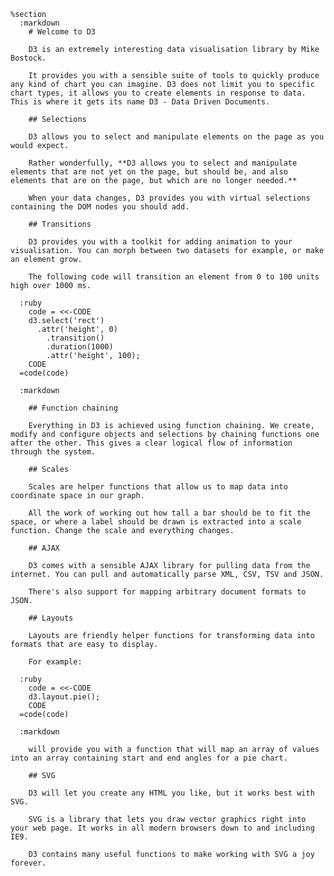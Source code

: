     %section
      :markdown
        # Welcome to D3

        D3 is an extremely interesting data visualisation library by Mike Bostock.

        It provides you with a sensible suite of tools to quickly produce any kind of chart you can imagine. D3 does not limit you to specific chart types, it allows you to create elements in response to data. This is where it gets its name D3 - Data Driven Documents.

        ## Selections

        D3 allows you to select and manipulate elements on the page as you would expect.

        Rather wonderfully, **D3 allows you to select and manipulate elements that are not yet on the page, but should be, and also elements that are on the page, but which are no longer needed.**

        When your data changes, D3 provides you with virtual selections containing the DOM nodes you should add.

        ## Transitions

        D3 provides you with a toolkit for adding animation to your visualisation. You can morph between two datasets for example, or make an element grow.

        The following code will transition an element from 0 to 100 units high over 1000 ms.

      :ruby
        code = <<-CODE
        d3.select('rect')
          .attr('height', 0)
            .transition()
            .duration(1000)
            .attr('height', 100);
        CODE
      =code(code)

      :markdown

        ## Function chaining

        Everything in D3 is achieved using function chaining. We create, modify and configure objects and selections by chaining functions one after the other. This gives a clear logical flow of information through the system.

        ## Scales

        Scales are helper functions that allow us to map data into coordinate space in our graph.

        All the work of working out how tall a bar should be to fit the space, or where a label should be drawn is extracted into a scale function. Change the scale and everything changes.

        ## AJAX

        D3 comes with a sensible AJAX library for pulling data from the internet. You can pull and automatically parse XML, CSV, TSV and JSON.

        There's also support for mapping arbitrary document formats to JSON.

        ## Layouts

        Layouts are friendly helper functions for transforming data into formats that are easy to display.

        For example:

      :ruby
        code = <<-CODE
        d3.layout.pie();
        CODE
      =code(code)

      :markdown

        will provide you with a function that will map an array of values into an array containing start and end angles for a pie chart.

        ## SVG

        D3 will let you create any HTML you like, but it works best with SVG.

        SVG is a library that lets you draw vector graphics right into your web page. It works in all modern browsers down to and including IE9.

        D3 contains many useful functions to make working with SVG a joy forever.
